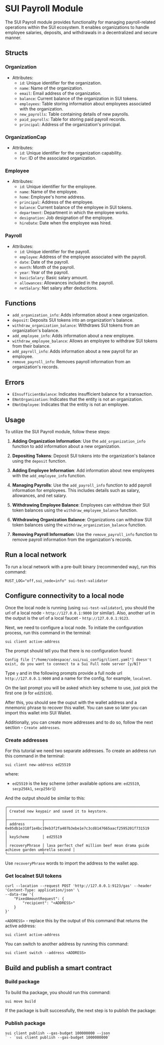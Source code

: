 # SUI Payroll Module

The SUI Payroll module provides functionality for managing payroll-related operations within the SUI ecosystem. It enables organizations to handle employee salaries, deposits, and withdrawals in a decentralized and secure manner.

## Structs

### Organization

- Attributes:
  - `id`: Unique identifier for the organization.
  - `name`: Name of the organization.
  - `email`: Email address of the organization.
  - `balance`: Current balance of the organization in SUI tokens.
  - `employees`: Table storing information about employees associated with the organization.
  - `new_payrolls`: Table containing details of new payrolls.
  - `paid_payrolls`: Table for storing paid payroll records.
  - `principal`: Address of the organization's principal.

### OrganizationCap

- Attributes:
  - `id`: Unique identifier for the organization capability.
  - `for`: ID of the associated organization.

### Employee

- Attributes:
  - `id`: Unique identifier for the employee.
  - `name`: Name of the employee.
  - `home`: Employee's home address.
  - `principal`: Address of the employee.
  - `balance`: Current balance of the employee in SUI tokens.
  - `department`: Department in which the employee works.
  - `designation`: Job designation of the employee.
  - `hireDate`: Date when the employee was hired.

### Payroll

- Attributes:
  - `id`: Unique identifier for the payroll.
  - `employee`: Address of the employee associated with the payroll.
  - `date`: Date of the payroll.
  - `month`: Month of the payroll.
  - `year`: Year of the payroll.
  - `basicSalary`: Basic salary amount.
  - `allowances`: Allowances included in the payroll.
  - `netSalary`: Net salary after deductions.

## Functions

- `add_organization_info`: Adds information about a new organization.
- `deposit`: Deposits SUI tokens into an organization's balance.
- `withdraw_organization_balance`: Withdraws SUI tokens from an organization's balance.
- `add_employee_info`: Adds information about a new employee.
- `withdraw_employee_balance`: Allows an employee to withdraw SUI tokens from their balance.
- `add_payroll_info`: Adds information about a new payroll for an employee.
- `remove_payroll_info`: Removes payroll information from an organization's records.

## Errors

- `EInsufficientBalance`: Indicates insufficient balance for a transaction.
- `ENotOrganization`: Indicates that the entity is not an organization.
- `ENotEmployee`: Indicates that the entity is not an employee.

## Usage

To utilize the SUI Payroll module, follow these steps:

1. **Adding Organization Information**: Use the `add_organization_info` function to add information about a new organization.

2. **Depositing Tokens**: Deposit SUI tokens into the organization's balance using the `deposit` function.

3. **Adding Employee Information**: Add information about new employees with the `add_employee_info` function.

4. **Managing Payrolls**: Use the `add_payroll_info` function to add payroll information for employees. This includes details such as salary, allowances, and net salary.

5. **Withdrawing Employee Balance**: Employees can withdraw their SUI token balances using the `withdraw_employee_balance` function.

6. **Withdrawing Organization Balance**: Organizations can withdraw SUI token balances using the `withdraw_organization_balance` function.

7. **Removing Payroll Information**: Use the `remove_payroll_info` function to remove payroll information from the organization's records.

## Run a local network

To run a local network with a pre-built binary (recommended way), run this command:

```
RUST_LOG="off,sui_node=info" sui-test-validator
```

## Configure connectivity to a local node

Once the local node is running (using `sui-test-validator`), you should the url of a local node - `http://127.0.0.1:9000` (or similar).
Also, another url in the output is the url of a local faucet - `http://127.0.0.1:9123`.

Next, we need to configure a local node. To initiate the configuration process, run this command in the terminal:

```
sui client active-address
```

The prompt should tell you that there is no configuration found:

```
Config file ["/home/codespace/.sui/sui_config/client.yaml"] doesn't exist, do you want to connect to a Sui Full node server [y/N]?
```

Type `y` and in the following prompts provide a full node url `http://127.0.0.1:9000` and a name for the config, for example, `localnet`.

On the last prompt you will be asked which key scheme to use, just pick the first one (`0` for `ed25519`).

After this, you should see the ouput with the wallet address and a mnemonic phrase to recover this wallet. You can save so later you can import this wallet into SUI Wallet.

Additionally, you can create more addresses and to do so, follow the next section - `Create addresses`.

### Create addresses

For this tutorial we need two separate addresses. To create an address run this command in the terminal:

```
sui client new-address ed25519
```

where:

- `ed25519` is the key scheme (other available options are: `ed25519`, `secp256k1`, `secp256r1`)

And the output should be similar to this:

```
╭─────────────────────────────────────────────────────────────────────────────────────────────────╮
│ Created new keypair and saved it to keystore.                                                   │
├────────────────┬────────────────────────────────────────────────────────────────────────────────┤
│ address        │ 0x05db1e318f1e4bc19eb3f2fa407b3ebe1e7c3cd8147665aacf2595201f731519             │
│ keyScheme      │ ed25519                                                                        │
│ recoveryPhrase │ lava perfect chef million beef mean drama guide achieve garden umbrella second │
╰────────────────┴────────────────────────────────────────────────────────────────────────────────╯
```

Use `recoveryPhrase` words to import the address to the wallet app.

### Get localnet SUI tokens

```
curl --location --request POST 'http://127.0.0.1:9123/gas' --header 'Content-Type: application/json' \
--data-raw '{
    "FixedAmountRequest": {
        "recipient": "<ADDRESS>"
    }
}'
```

`<ADDRESS>` - replace this by the output of this command that returns the active address:

```
sui client active-address
```

You can switch to another address by running this command:

```
sui client switch --address <ADDRESS>
```

## Build and publish a smart contract

### Build package

To build tha package, you should run this command:

```
sui move build
```

If the package is built successfully, the next step is to publish the package:

### Publish package

```
sui client publish --gas-budget 100000000 --json
` - `sui client publish --gas-budget 1000000000`
```
